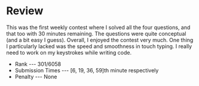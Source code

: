 # Review
This was the first weekly contest where I solved all the four questions, and that too with 30 minutes remaining. The questions were quite conceptual (and a bit easy I guess). Overall, I enjoyed the contest very much. One thing I particularly lacked was the speed and smoothness in touch typing. I really need to work on my keystrokes while writing code.

* Rank --- 301/6058
* Submission Times --- [6, 19, 36, 59]th minute respectively
* Penalty --- None
